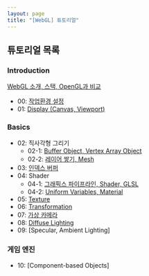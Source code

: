 ```yaml
---
layout: page
title: "[WebGL] 튜토리얼"
---
```

## 튜토리얼 목록

### Introduction
[WebGL 소개, 스택, OpenGL과 비교]({{site.url}}/2019/04/19/webgl-introduction)
- 00: [작업환경 설정]({{site.url}}/2019/04/19/webgl-configuration)
- 01: [Display (Canvas, Viewport)]({{site.url}}/2019/04/19/webgl-display)

### Basics
- 02: 직사각형 그리기
    - 02-1: [Buffer Object, Vertex Array Object]({{site.url}}/2019/04/20/webgl-vao)
    - 02-2: [레이어 쌓기, Mesh]({{site.url}}/2019/04/20/webgl-mesh)
- 03: [인덱스 버퍼]({{site.url}}/2019/04/21/webgl-ibo)
- 04: Shader
    - 04-1: [그래픽스 파이프라인, Shader, GLSL]({{site.url}}/2019/04/21/webgl-shader)
    - 04-2: [Uniform Variables, Material]({{site.url}}/2019/04/23/webgl-material)
- 05: [Texture]({{site.url}}/2019/04/27/webgl-texture)
- 06: [Transformation]({{site.url}}/2019/05/03/webgl-transformation)
- 07: [가상 카메라]({{site.url}}/2019/05/07/webgl-view-projection)
- 08: [Diffuse Lighting]({{site.url}}/2019/05/10/webgl-diffuse-lighting)
- 09: [Specular, Ambient Lighting]

### 게임 엔진
- 10: [Component-based Objects]